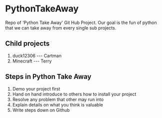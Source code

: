 # PythonTakeAway
Repo of 'Python Take Away' Git Hub Project. 
Our goal is the fun of python that we can take away from every single sub projects.

## Child projects
1. duck12306 --- Cartman
2. Minecraft --- Terry

## Steps in Python Take Away
1. Demo your project first
2. Hand on hand introduce to others how to install your project
3. Resolve any problem that other may run into
4. Explain details on what you think is valuable
5. Write steps down on Github



